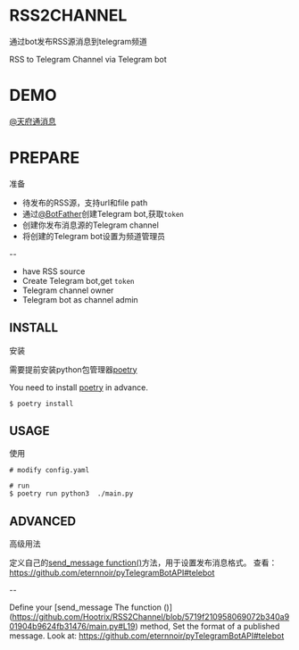 # RSS2CHANNEL

通过bot发布RSS源消息到telegram频道

RSS to Telegram Channel 
via Telegram bot

# DEMO

[@天府通消息](https://t.me/tianfutong)

# PREPARE

准备

 - 待发布的RSS源，支持url和file path
 - 通过[@BotFather](https://t.me/BotFather)创建Telegram bot,获取`token`
 - 创建你发布消息源的Telegram channel
 - 将创建的Telegram bot设置为频道管理员

--

 - have RSS source
 - Create Telegram bot,get `token`
 - Telegram channel owner
 - Telegram bot as channel admin



## INSTALL

安装

需要提前安装python包管理器[poetry](https://poetry.eustace.io/docs)

You need to install [poetry](https://poetry.eustace.io/docs) in advance.

```
$ poetry install

```

## USAGE

使用

```
# modify config.yaml

# run
$ poetry run python3  ./main.py 
```

## ADVANCED

高级用法

定义自己的[send_message function()](https://github.com/Hootrix/RSS2Channel/blob/5719f210958069072b340a901904b9624fb31476/main.py#L19)方法，用于设置发布消息格式。
查看：https://github.com/eternnoir/pyTelegramBotAPI#telebot

--

Define your  [send_message The function ()] (https://github.com/Hootrix/RSS2Channel/blob/5719f210958069072b340a901904b9624fb31476/main.py#L19) method, Set the format of a published message.
Look at: https://github.com/eternnoir/pyTelegramBotAPI#telebot
